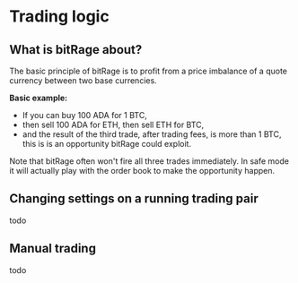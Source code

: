 # Trading logic

## What is bitRage about?

The basic principle of bitRage is to profit from a price imbalance of a quote currency between two base currencies. 

**Basic example:**

* If you can buy 100 ADA for 1 BTC,
* then sell 100 ADA for ETH, then sell ETH for BTC,
* and the result of the third trade, after trading fees, is more than 1 BTC, this is is an opportunity bitRage could exploit.

Note that bitRage often won't fire all three trades immediately. In safe mode it will actually play with the order book to make the opportunity happen.

## Changing settings on a running trading pair

todo

## Manual trading

todo

